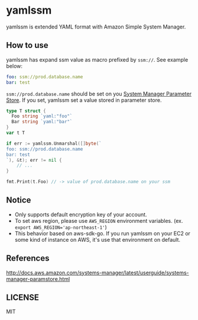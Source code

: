 # yamlssm

yamlssm is extended YAML format with Amazon Simple System Manager.

## How to use

yamlssm has expand ssm value as macro prefixed by `ssm://`. See example below:

```yaml
foo: ssm://prod.database.name
bar: test
```

`ssm://prod.database.name` should be set on you [System Manager Parameter Store](http://docs.aws.amazon.com/systems-manager/latest/userguide/systems-manager-paramstore.html). If you set, yamlssm set a value stored in parameter store.

```go
type T struct {
  Foo string `yaml:"foo"`
  Bar string `yaml:"bar"`
}
var t T

if err := yamlssm.Unmarshal([]byte(`
foo: ssm://prod.database.name
bar: test
`), &t); err != nil {
    // ...
}

fmt.Print(t.Foo) // -> value of prod.database.name on your ssm
```

## Notice

* Only supports default encryption key of your account.
* To set aws region, please use `AWS_REGION` environment variables. (ex. `export AWS_REGION='ap-northeast-1'`)
* This behavior based on aws-sdk-go. If you run yamlssm on your EC2 or some kind of instance on AWS, it's use that environment on default.

## References

http://docs.aws.amazon.com/systems-manager/latest/userguide/systems-manager-paramstore.html

## LICENSE

MIT
